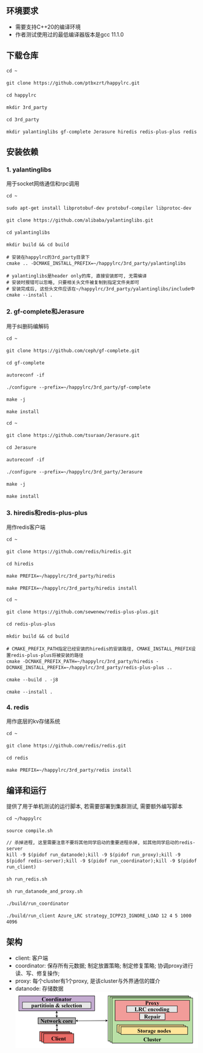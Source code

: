 ## 环境要求
- 需要支持C++20的编译环境
- 作者测试使用过的最低编译器版本是gcc 11.1.0 
## 下载仓库
```
cd ~

git clone https://github.com/ptbxzrt/happylrc.git

cd happylrc

mkdir 3rd_party

cd 3rd_party

mkdir yalantinglibs gf-complete Jerasure hiredis redis-plus-plus redis
```

## 安装依赖
### 1. yalantinglibs
用于socket网络通信和rpc调用
```
cd ~

sudo apt-get install libprotobuf-dev protobuf-compiler libprotoc-dev

git clone https://github.com/alibaba/yalantinglibs.git

cd yalantinglibs

mkdir build && cd build

# 安装在happylrc的3rd_party目录下
cmake .. -DCMAKE_INSTALL_PREFIX=~/happylrc/3rd_party/yalantinglibs

# yalantinglibs是header only的库, 直接安装即可, 无需编译
# 安装时报错可以忽略, 只要相关头文件被复制到指定文件夹即可
# 安装完成后, 这些头文件应该在~/happylrc/3rd_party/yalantinglibs/include中
cmake --install .
```

### 2. gf-complete和Jerasure
用于纠删码编解码
```
cd ~

git clone https://github.com/ceph/gf-complete.git

cd gf-complete

autoreconf -if

./configure --prefix=~/happylrc/3rd_party/gf-complete

make -j

make install
```
```
cd ~

git clone https://github.com/tsuraan/Jerasure.git

cd Jerasure

autoreconf -if

./configure --prefix=~/happylrc/3rd_party/Jerasure

make -j

make install
``` 

### 3. hiredis和redis-plus-plus
用作redis客户端
```
cd ~

git clone https://github.com/redis/hiredis.git

cd hiredis

make PREFIX=~/happylrc/3rd_party/hiredis

make PREFIX=~/happylrc/3rd_party/hiredis install
```
```
cd ~

git clone https://github.com/sewenew/redis-plus-plus.git

cd redis-plus-plus

mkdir build && cd build

# CMAKE_PREFIX_PATH指定已经安装的hiredis的安装路径, CMAKE_INSTALL_PREFIX设置redis-plus-plus将被安装的路径
cmake -DCMAKE_PREFIX_PATH=~/happylrc/3rd_party/hiredis -DCMAKE_INSTALL_PREFIX=~/happylrc/3rd_party/redis-plus-plus ..

cmake --build . -j8

cmake --install .
```

### 4. redis
用作底层的kv存储系统
```
cd ~

git clone https://github.com/redis/redis.git

cd redis

make PREFIX=~/happylrc/3rd_party/redis install
```


## 编译和运行
提供了用于单机测试的运行脚本, 若需要部署到集群测试, 需要额外编写脚本
```
cd ~/happylrc

source compile.sh
```
```
// 杀掉进程, 这里需要注意不要将其他同学启动的重要进程杀掉, 如其他同学启动的redis-server
kill -9 $(pidof run_datanode);kill -9 $(pidof run_proxy);kill -9 $(pidof redis-server);kill -9 $(pidof run_coordinator);kill -9 $(pidof run_client)

sh run_redis.sh

sh run_datanode_and_proxy.sh

./build/run_coordinator

./build/run_client Azure_LRC strategy_ICPP23_IGNORE_LOAD 12 4 5 1000 4096
```

## 架构
- client: 客户端
- coordinator: 保存所有元数据; 制定放置策略; 制定修复策略; 协调proxy进行读、写、修复操作;
- proxy: 每个cluster有1个proxy, 是该cluster与外界通信的媒介
- datanode: 存储数据
![Alt text](architecture.png)
